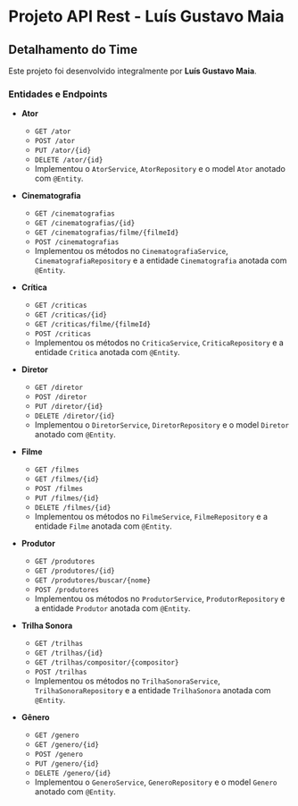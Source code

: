 # Projeto API Rest - Luís Gustavo Maia

## Detalhamento do Time

Este projeto foi desenvolvido integralmente por **Luís Gustavo Maia**.

### Entidades e Endpoints

- **Ator**
  - `GET /ator`
  - `POST /ator`
  - `PUT /ator/{id}`
  - `DELETE /ator/{id}`
  - Implementou o `AtorService`, `AtorRepository` e o model `Ator` anotado com `@Entity`.

- **Cinematografia**
  - `GET /cinematografias`
  - `GET /cinematografias/{id}`
  - `GET /cinematografias/filme/{filmeId}`
  - `POST /cinematografias`
  - Implementou os métodos no `CinematografiaService`, `CinematografiaRepository` e a entidade `Cinematografia` anotada com `@Entity`.

- **Crítica**
  - `GET /criticas`
  - `GET /criticas/{id}`
  - `GET /criticas/filme/{filmeId}`
  - `POST /criticas`
  - Implementou os métodos no `CriticaService`, `CriticaRepository` e a entidade `Critica` anotada com `@Entity`.

- **Diretor**
  - `GET /diretor`
  - `POST /diretor`
  - `PUT /diretor/{id}`
  - `DELETE /diretor/{id}`
  - Implementou o `DiretorService`, `DiretorRepository` e o model `Diretor` anotado com `@Entity`.

- **Filme**
  - `GET /filmes`
  - `GET /filmes/{id}`
  - `POST /filmes`
  - `PUT /filmes/{id}`
  - `DELETE /filmes/{id}`
  - Implementou os métodos no `FilmeService`, `FilmeRepository` e a entidade `Filme` anotada com `@Entity`.

- **Produtor**
  - `GET /produtores`
  - `GET /produtores/{id}`
  - `GET /produtores/buscar/{nome}`
  - `POST /produtores`
  - Implementou os métodos no `ProdutorService`, `ProdutorRepository` e a entidade `Produtor` anotada com `@Entity`.

- **Trilha Sonora**
  - `GET /trilhas`
  - `GET /trilhas/{id}`
  - `GET /trilhas/compositor/{compositor}`
  - `POST /trilhas`
  - Implementou os métodos no `TrilhaSonoraService`, `TrilhaSonoraRepository` e a entidade `TrilhaSonora` anotada com `@Entity`.

- **Gênero**
  - `GET /genero`
  - `GET /genero/{id}`
  - `POST /genero`
  - `PUT /genero/{id}`
  - `DELETE /genero/{id}`
  - Implementou o `GeneroService`, `GeneroRepository` e o model `Genero` anotado com `@Entity`.
